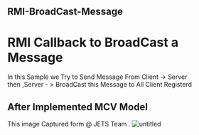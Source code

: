 ## RMI-BroadCast-Message
# RMI Callback to BroadCast a Message

In this Sample we Try to Send Message From Client -> Server\
                                                         then ,Server - > BroadCast this Message to All Client Registerd 
## After Implemented MCV Model                                                         
                     
 This image Captured form @ JETS Team .
![untitled](https://user-images.githubusercontent.com/47106903/52372852-ded1da80-2a61-11e9-80d2-c14e72cf8c29.png)


